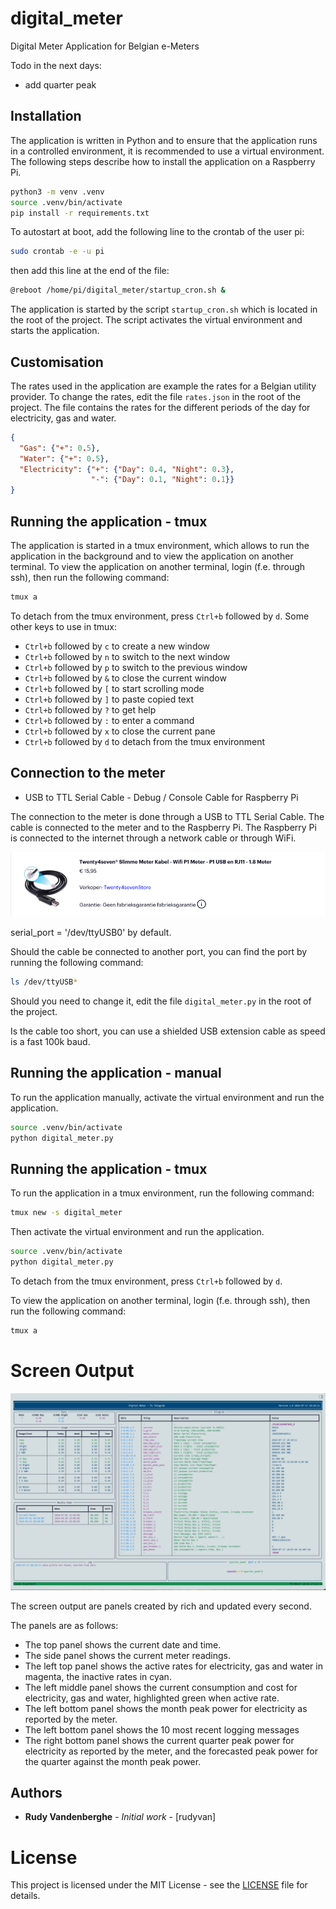 # digital_meter
Digital Meter Application for Belgian e-Meters

Todo in the next days:
- add quarter peak

## Installation

The application is written in Python and to ensure that the application runs in a controlled environment, it is recommended to use a virtual environment. The following steps describe how to install the application on a Raspberry Pi.

```bash
python3 -m venv .venv
source .venv/bin/activate
pip install -r requirements.txt
```

To autostart at boot, add the following line to the crontab of the user pi:

```bash
sudo crontab -e -u pi
```

then add this line at the end of the file:

```bash
@reboot /home/pi/digital_meter/startup_cron.sh &
```

The application is started by the script `startup_cron.sh` which is located in the root of the project. 
The script activates the virtual environment and starts the application.

## Customisation

The rates used in the application are example the rates for a Belgian utility provider. 
To change the rates, edit the file `rates.json` in the root of the project. 
The file contains the rates for the different periods of the day for electricity, gas and water.

```json
{
  "Gas": {"+": 0.5},
  "Water": {"+": 0.5},
  "Electricity": {"+": {"Day": 0.4, "Night": 0.3},
                  "-": {"Day": 0.1, "Night": 0.1}}
}
```

## Running the application - tmux

The application is started in a tmux environment, which allows to run the application in the background and to view the application on another terminal.
To view the application on another terminal, login (f.e. through ssh), then run the following command:

```bash
tmux a
```

To detach from the tmux environment, press `Ctrl+b` followed by `d`.
Some other keys to use in tmux:
- `Ctrl+b` followed by `c` to create a new window
- `Ctrl+b` followed by `n` to switch to the next window
- `Ctrl+b` followed by `p` to switch to the previous window
- `Ctrl+b` followed by `&` to close the current window
- `Ctrl+b` followed by `[` to start scrolling mode
- `Ctrl+b` followed by `]` to paste copied text
- `Ctrl+b` followed by `?` to get help
- `Ctrl+b` followed by `:` to enter a command
- `Ctrl+b` followed by `x` to close the current pane
- `Ctrl+b` followed by `d` to detach from the tmux environment


## Connection to the meter

- USB to TTL Serial Cable - Debug / Console Cable for Raspberry Pi

The connection to the meter is done through a USB to TTL Serial Cable. The cable is connected to the meter and to the Raspberry Pi. 
The Raspberry Pi is connected to the internet through a network cable or through WiFi.

![cable.png](cable.png)

serial_port = '/dev/ttyUSB0' by default.

Should the cable be connected to another port, you can find the port by running the following command:

```bash
ls /dev/ttyUSB*
```

Should you need to change it, edit the file `digital_meter.py` in the root of the project.

Is the cable too short, you can use a shielded USB extension cable as speed is a fast 100k baud.

## Running the application - manual

To run the application manually, activate the virtual environment and run the application.

```bash 
source .venv/bin/activate
python digital_meter.py
```

## Running the application - tmux

To run the application in a tmux environment, run the following command:

```bash
tmux new -s digital_meter
```

Then activate the virtual environment and run the application.

```bash 
source .venv/bin/activate
python digital_meter.py
```

To detach from the tmux environment, press `Ctrl+b` followed by `d`.

To view the application on another terminal, login (f.e. through ssh), then run the following command:

```bash
tmux a
``` 

# Screen Output

![screenshot](screen_shot.jpg)

The screen output are panels created by rich and updated every second. 

The panels are as follows:
- The top panel shows the current date and time.
- The side panel shows the current meter readings.
- The left top panel shows the active rates for electricity, gas and water in magenta, the inactive rates in cyan.
- The left middle panel shows the current consumption and cost for electricity, gas and water, highlighted green when active rate.
- The left bottom panel shows the month peak power for electricity as reported by the meter.
- The left bottom panel shows the 10 most recent logging messages
- The right bottom panel shows the current quarter peak power for electricity as reported by the meter, and the forecasted peak power for the quarter against the month peak power.

## Authors

* **Rudy Vandenberghe** - *Initial work* - [rudyvan]

# License

This project is licensed under the MIT License - see the [LICENSE](LICENSE) file for details.

